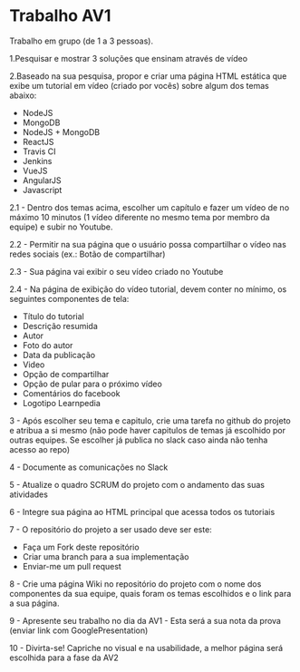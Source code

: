 # Trabalho AV1

Trabalho em grupo (de 1 a 3 pessoas).

1.Pesquisar e mostrar 3 soluções que ensinam através de vídeo

2.Baseado na sua pesquisa, propor e criar uma página HTML estática que exibe um tutorial em vídeo (criado por vocês) sobre algum dos temas abaixo:
- NodeJS  
- MongoDB  
- NodeJS + MongoDB  
- ReactJS  
- Travis CI  
- Jenkins  
- VueJS  
- AngularJS  
- Javascript  

2.1 - Dentro dos temas acima, escolher um capítulo e fazer um vídeo de no máximo 10 minutos (1 vídeo diferente no mesmo tema por membro da equipe) e subir no Youtube.

2.2 - Permitir na sua página que o usuário possa compartilhar o vídeo nas redes sociais (ex.: Botão de compartilhar)

2.3 - Sua página vai exibir o seu vídeo criado no Youtube

2.4 - Na página de exibição do vídeo tutorial, devem conter no mínimo, os seguintes componentes de tela:
- Título do tutorial  
- Descrição resumida  
- Autor  
- Foto do autor  
- Data da publicação  
- Video  
- Opção de compartilhar  
- Opção de pular para o próximo vídeo  
- Comentários do facebook  
- Logotipo Learnpedia  


3 - Após escolher seu tema e capitulo, crie uma tarefa no github do projeto e atribua a si mesmo (não pode haver capitulos de temas já escolhido por outras equipes. Se escolher já publica no slack caso ainda não tenha acesso ao repo)

4 - Documente as comunicações no Slack

5 - Atualize o quadro SCRUM do projeto com o andamento das suas atividades

6 - Integre sua página ao HTML principal que acessa todos os tutoriais

7 - O repositório do projeto a ser usado deve ser este:
- Faça um Fork deste repositório
- Criar uma branch para a sua implementação
- Enviar-me um pull request

8 - Crie uma página Wiki no repositório do projeto com o nome dos componentes da sua equipe, quais foram os temas escolhidos e o link para a sua página.

9 - Apresente seu trabalho no dia da AV1 - Esta será a sua nota da prova (enviar link com GooglePresentation)

10 - Divirta-se! Capriche no visual e na usabilidade, a melhor página será escolhida para a fase da AV2

